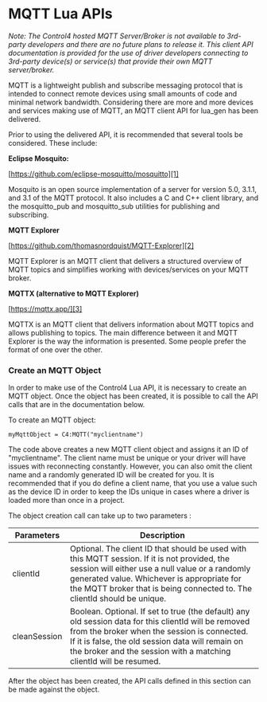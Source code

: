 # MQTT Lua APIs

_Note: The Control4 hosted MQTT Server/Broker is not available to 3rd-party developers and there are no future plans to release it. This client API documentation is provided for the use of driver developers connecting to 3rd-party device(s) or service(s) that provide their own MQTT server/broker._

MQTT is a lightweight publish and subscribe messaging protocol that is intended to connect remote devices using small amounts of code and minimal network bandwidth. Considering there are more and more devices and services making use of MQTT, an MQTT client API for lua\_gen has been delivered.

Prior to using the delivered API, it is recommended that several tools be considered. These include:

**Eclipse Mosquito:**

[https://github.com/eclipse-mosquitto/mosquitto][1]

Mosquito is an open source implementation of a server for version 5.0, 3.1.1, and 3.1 of the MQTT protocol. It also includes a C and C++ client library, and the mosquitto\_pub and mosquitto\_sub utilities for publishing and subscribing.

**MQTT Explorer**

[https://github.com/thomasnordquist/MQTT-Explorer][2]

MQTT Explorer is an MQTT client that delivers a structured overview of MQTT topics and simplifies working with devices/services on your MQTT broker.

**MQTTX (alternative to MQTT Explorer)**

[https://mqttx.app/][3]

MQTTX is an MQTT client that delivers information about MQTT topics and allows publishing to topics.   The main difference between it and MQTT Explorer is the way the information is presented.  Some people prefer the format of
one over the other.

### Create an MQTT Object
In order to make use of the Control4 Lua API, it is necessary to  create an MQTT object.  Once the object has been created, it is possible to  call the API calls that are in the documentation below.

To create an MQTT object:

`myMqttObject = C4:MQTT("myclientname")`

The code above creates a new MQTT client object and assigns it an ID of "myclientname".   The client name must be unique or your driver will have issues with reconnecting constantly. However, you can also omit the client name and a randomly generated ID will be created for you.  It is recommended that if you do define a client name, that you use a value such as the device ID in order to keep the IDs unique in cases where a driver is loaded more than once in a project.

The object creation call can take up to two parameters :

| Parameters   | Description                                                                                                                                                                                                                                                                    |
| ------------ | ------------------------------------------------------------------------------------------------------------------------------------------------------------------------------------------------------------------------------------------------------------------------------ |
| clientId     | Optional. The client ID that should be used with this MQTT session.  If it is not provided, the session will either use a null value or a randomly generated value. Whichever is appropriate for the MQTT broker that is being connected to. The clientId should be unique.    |
| cleanSession | Boolean. Optional. If set to true (the default) any old session data for this clientId will be removed from the broker when the session is connected. If it is false, the old session data will remain on the broker and the session with a matching clientId will be resumed. |

After the object has been created, the API calls defined in this section can be made against the object.



[1]:	https://github.com/eclipse-mosquitto/mosquitto
[2]:	https://github.com/thomasnordquist/MQTT-Explorer
[3]:	https://mqttx.app/